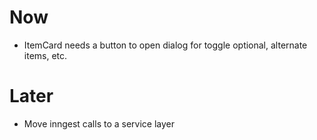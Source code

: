 # Now

- ItemCard needs a button to open dialog for toggle optional, alternate items, etc.

# Later

- Move inngest calls to a service layer
